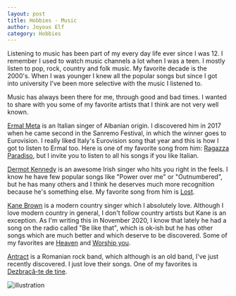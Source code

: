 ```yaml
---
layout: post
title: Hobbies - Music
author: Joyous Elf
category: Hobbies
---
```


Listening to music has been part of my every day life ever since I was 12.
I remember I used to watch music channels a lot when I was a teen.
I mostly listen to pop, rock, country and folk music.
My favorite decade is the 2000's.
When I was younger I knew all the popular songs but since I got into university I've been more selective with the music I listened to.

Music has always been there for me, through good and bad times.
I wanted to share with you some of my favorite artists that I think are not very well known.

[Ermal Meta](https://www.youtube.com/channel/UCJbWj2ntPh3vQ4OIARcFF8Q) is an Italian singer of Albanian origin.
I discovered him in 2017 when he came second in the Sanremo Festival, in which the winner goes to Eurovision.
I really liked Italy's Eurovision song that year and this is how I got to listen to Ermal too.
Here is one of my favorite song from him: [Ragazza Paradiso](https://www.youtube.com/watch?v=bpxx-cNCmdU), but I invite you to listen to all his songs if you like Italian.

[Dermot Kennedy](https://www.youtube.com/channel/UCTujaKfo0jMXXhjvRtB6yYQ) is an awesome Irish singer who hits you right in the feels.
I know he have few popular songs like "Power over me" or "Outnumbered", but he has many others and I think he deserves much more recognition because he's something else.
My favorite song from him is [Lost](https://www.youtube.com/watch?v=oK9wqtAwnoE).

[Kane Brown](https://www.youtube.com/channel/UC2QTDn02Xobvy_N2bb_Zzlw) is a modern country singer which I absolutely love.
Although I love modern country in general, I don't follow country artists but Kane is an exception.
As I'm writing this in November 2020, I know that lately he had a song on the radio called "Be like that", which is ok-ish but he has other songs which are much better and which deserve to be discovered.
Some of my favorites are [Heaven](https://www.youtube.com/watch?v=dRX0wDNK6S4) and [Worship you](https://www.youtube.com/watch?v=Y_STxS_yy0c).

[Antract](https://www.youtube.com/channel/UCr-ZXy8YoxKbHHIotpTFPQA) is a Romanian rock band, which although is an old band, I've just recently discovered.
I just love their songs.
One of my favorites is [Dezbracă-te de tine](https://www.youtube.com/watch?v=39yuqEi3zd0).

![illustration]({{site.baseurl}}/assets/images/illustration_love_music.png)
